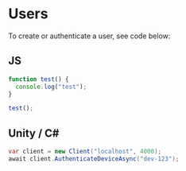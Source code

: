 # Users

To create or authenticate a user, see code below:

## JS

```js
function test() {
  console.log("test");
}

test();
```

## Unity / C#

```cs
var client = new Client("localhost", 4000);
await client.AuthenticateDeviceAsync("dev-123");
```
